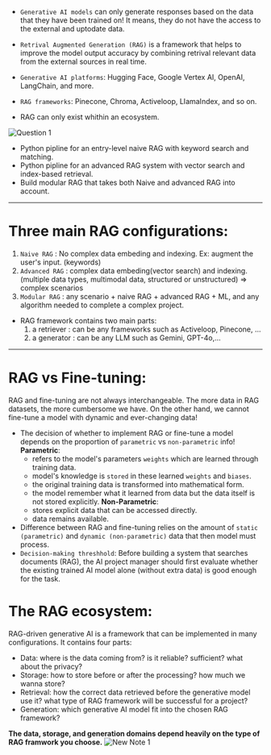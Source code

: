 * `Generative AI models` can only generate responses based on the data that they have been trained on! It means, they do not have the access to the external and uptodate data.
  
* `Retrival Augmented Generation (RAG)` is a framework that helps to improve the model output accuracy by combining retrival relevant data from the external sources in real time.

* `Generative AI platforms`: Hugging Face, Google Vertex AI, OpenAI, LangChain, and more.
* `RAG frameworks`: Pinecone, Chroma, Activeloop, LIamaIndex, and so on.

* RAG can only exist whithin an ecosystem.

![‎Question ‎1](https://github.com/user-attachments/assets/2f17844b-426a-4589-bca3-9a767857341a)

- Python pipline for an entry-level naive RAG with keyword search and matching.
- Python pipline for an advanced RAG system with vector search and index-based retrieval.
- Build modular RAG that takes both Naive and advanced RAG into account.
______________________________________
# Three main RAG configurations:
  1. `Naive RAG` : No complex data embeding and indexing. Ex: augment the user's input. (keywords)
  2. `Advanced RAG` : complex data embeding(vector search) and indexing. (multiple data types, multimodal data, structured or unstructured) => complex scenarios
  3. `Modular RAG` : any scenario + naive RAG + advanced RAG + ML, and any algorithm needed to complete a complex project.

- RAG framework contains two main parts:
    1. a retriever : can be any frameworks such as Activeloop, Pinecone, ...
    2. a generator : can be any LLM such as Gemini, GPT-4o,...

_________________________
# RAG vs Fine-tuning:
RAG and fine-tuning are not always interchangeable. The more data in RAG datasets, the more cumbersome we have. On the other hand, we cannot fine-tune a model with dynamic and ever-changing data!
* The decision of whether to implement RAG or fine-tune a model depends on the proportion of `parametric` vs `non-parametric` info!
**Parametric**:
  - refers to the model's parameters `weights` which are learned through training data.
  - model's knowledge is `stored` in these learned `weights` and `biases`.
  - the original training data is transformed into mathematical form.
  - the model remember what it learned from data but the data itself is not stored explicitly.
**Non-Parametric**:
  - stores explicit data that can be accessed directly.
  - data remains available.
* Difference between RAG and fine-tuning relies on the amount of `static (parametric)` and `dynamic (non-parametric)` data that then model must process.
* `Decision-making threshhold`: Before building a system that searches documents (RAG), the AI project manager should first evaluate whether the existing trained AI model alone (without extra data) is good enough for the task.

# The RAG ecosystem:

RAG-driven generative AI is a framework that can be implemented in many configurations.
It contains four parts:
- Data: where is the data coming from? is it reliable? sufficient? what about the privacy?
- Storage: how to store before or after the processing? how much we wanna store?
- Retrieval: how the correct data retrieved before the generative model use it? what type of RAG framework will be successful for a project?
- Generation: which generative AI model fit into the chosen RAG framework?

**The data, storage, and generation domains depend heavily on the type of RAG framwork you choose.**
![‎New Note ‎1](https://github.com/user-attachments/assets/07e368d1-b6e9-427c-9063-1b9c7d142893)


